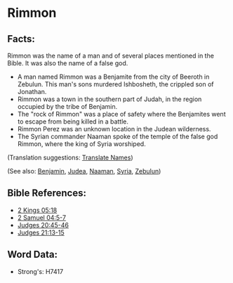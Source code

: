 # Rimmon #

## Facts: ##

Rimmon was the name of a man and of several places mentioned in the Bible. It was also the name of a false god.

* A man named Rimmon was a Benjamite from the city of Beeroth in Zebulun. This man's sons murdered Ishbosheth, the crippled son of Jonathan.
* Rimmon was a town in the southern part of Judah, in the region occupied by the tribe of Benjamin.
* The "rock of Rimmon" was a place of safety where the Benjamites went to escape from being killed in a battle.
* Rimmon Perez was an unknown location in the Judean wilderness.
* The Syrian commander Naaman spoke of the temple of the false god Rimmon, where the king of Syria worshiped.

(Translation suggestions: [Translate Names](rc://en/ta/man/translate/translate-names))

(See also: [Benjamin](../names/benjamin.md), [Judea](../names/judea.md), [Naaman](../names/naaman.md), [Syria](../names/syria.md), [Zebulun](../names/zebulun.md))

## Bible References: ##

* [2 Kings 05:18](rc://en/tn/help/2ki/05/18)
* [2 Samuel 04:5-7](rc://en/tn/help/2sa/04/05)
* [Judges 20:45-46](rc://en/tn/help/jdg/20/45)
* [Judges 21:13-15](rc://en/tn/help/jdg/21/13)

## Word Data: ##

* Strong's: H7417
